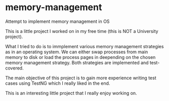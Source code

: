 # memory-management
Attempt to implement memory management in OS

This is a little project I worked on in my free time (this is NOT a University project). 

What I tried to do is to immplement various memory management strategies as in an operating system. 
We can  either swap processes from main memory to disk or load the process pages in deepending on the chosen memory management strategy. Both strategies are implemented and test-covered. 

The main objective of this project is to gain more experience writing test cases using TestNG which I really liked in the end.

This is an interesting little project that I really enjoy working on. 

